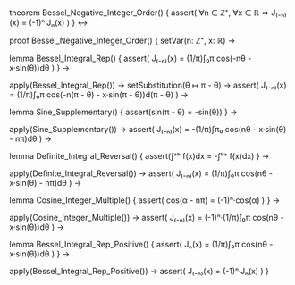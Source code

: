 theorem Bessel_Negative_Integer_Order() {
  assert(
    ∀n ∈ ℤ⁺, ∀x ∈ ℝ ⇒ 
    J₍₋ₙ₎(x) = (-1)ⁿ·Jₙ(x)
  )
} ↔

proof Bessel_Negative_Integer_Order() {
  setVar(n: ℤ⁺, x: ℝ) →
  
  lemma Bessel_Integral_Rep() {
    assert(
      J₍₋ₙ₎(x) = (1/π)∫₀π cos(-nθ - x·sin(θ))dθ
    )
  } →
  
  apply(Bessel_Integral_Rep()) →
  setSubstitution(θ ↦ π - θ) →
  assert(
    J₍₋ₙ₎(x) = (1/π)∫₀π cos(-n(π - θ) - x·sin(π - θ))d(π - θ)
  ) →
  
  lemma Sine_Supplementary() {
    assert(sin(π - θ) = -sin(θ))
  } →
  
  apply(Sine_Supplementary()) →
  assert(
    J₍₋ₙ₎(x) = -(1/π)∫π₀ cos(nθ - x·sin(θ) - nπ)dθ
  ) →
  
  lemma Definite_Integral_Reversal() {
    assert(∫ᵃᵇ f(x)dx = -∫ᵇᵃ f(x)dx)
  } →
  
  apply(Definite_Integral_Reversal()) →
  assert(
    J₍₋ₙ₎(x) = (1/π)∫₀π cos(nθ - x·sin(θ) - nπ)dθ
  ) →
  
  lemma Cosine_Integer_Multiple() {
    assert(
      cos(α - nπ) = (-1)ⁿ·cos(α)
    )
  } →
  
  apply(Cosine_Integer_Multiple()) →
  assert(
    J₍₋ₙ₎(x) = (-1)ⁿ·(1/π)∫₀π cos(nθ - x·sin(θ))dθ
  ) →
  
  lemma Bessel_Integral_Rep_Positive() {
    assert(
      Jₙ(x) = (1/π)∫₀π cos(nθ - x·sin(θ))dθ
    )
  } →
  
  apply(Bessel_Integral_Rep_Positive()) →
  assert(
    J₍₋ₙ₎(x) = (-1)ⁿ·Jₙ(x)
  )
}